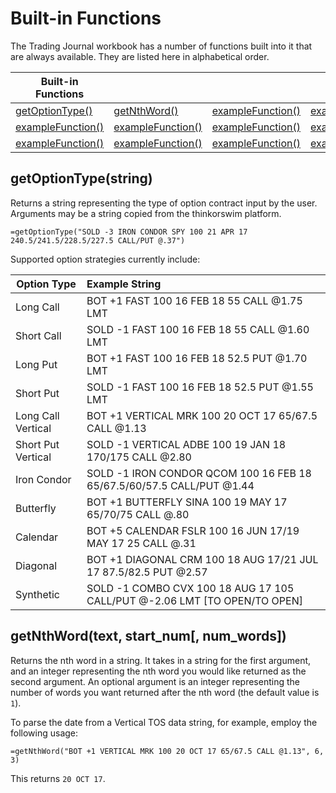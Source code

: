 # Built-in Functions

The Trading Journal workbook has a number of functions built into it that are always available. They are listed here in alphabetical order.

| Built-in Functions                  |                    |       |       |       |
| ------------------------------------|:-------------------| :-----| :-----| :-----|
| [getOptionType()](#getOptionType()) | [getNthWord()](#getNthWord()) | [exampleFunction()](#exampleFunction()) | [exampleFunction()](#exampleFunction()) | [exampleFunction()](#exampleFunction()) |
| [exampleFunction()](#exampleFunction())  | [exampleFunction()](#exampleFunction()) | [exampleFunction()](#exampleFunction()) | [exampleFunction()](#exampleFunction()) | [exampleFunction()](#exampleFunction()) |
| [exampleFunction()](#exampleFunction()) | [exampleFunction()](#exampleFunction()) | [exampleFunction()](#exampleFunction()) | [exampleFunction()](#exampleFunction()) | [exampleFunction()](#exampleFunction()) |

<a name="getOptionType()"></a>
## getOptionType(string)
Returns a string representing the type of option contract input by the user. Arguments may be a string copied from the thinkorswim platform.

``` excel
=getOptionType("SOLD -3 IRON CONDOR SPY 100 21 APR 17 240.5/241.5/228.5/227.5 CALL/PUT @.37")
```

Supported option strategies currently include:

| Option Type       | Example String |
|-------------------|:--------------|
|Long Call          |BOT +1 FAST 100 16 FEB 18 55 CALL @1.75 LMT|
|Short Call         |SOLD -1 FAST 100 16 FEB 18 55 CALL @1.60 LMT|
|Long Put           |BOT +1 FAST 100 16 FEB 18 52.5 PUT @1.70 LMT|
|Short Put          |SOLD -1 FAST 100 16 FEB 18 52.5 PUT @1.55 LMT|
|Long Call Vertical |BOT +1 VERTICAL MRK 100 20 OCT 17 65/67.5 CALL @1.13|
|Short Put Vertical |SOLD -1 VERTICAL ADBE 100 19 JAN 18 170/175 CALL @2.80|
|Iron Condor        |SOLD -1 IRON CONDOR QCOM 100 16 FEB 18 65/67.5/60/57.5 CALL/PUT @1.44|
|Butterfly          |BOT +1 BUTTERFLY SINA 100 19 MAY 17 65/70/75 CALL @.80|
|Calendar           |BOT +5 CALENDAR FSLR 100 16 JUN 17/19 MAY 17 25 CALL @.31|
|Diagonal           |BOT +1 DIAGONAL CRM 100 18 AUG 17/21 JUL 17 87.5/82.5 PUT @2.57|
|Synthetic          |SOLD -1 COMBO CVX 100 18 AUG 17 105 CALL/PUT @-2.06 LMT [TO OPEN/TO OPEN]|

<a name="getNthWord()"></a>
## getNthWord(text, start_num[, num_words])

Returns the nth word in a string. It takes in a string for the first argument, and an integer representing the nth word you would like returned as the second argument. An optional argument is an integer representing the number of words you want returned after the nth word (the default value is `1`).

To parse the date from a Vertical TOS data string, for example, employ the following usage:

``` excel
=getNthWord("BOT +1 VERTICAL MRK 100 20 OCT 17 65/67.5 CALL @1.13", 6, 3)
```
This returns `20 OCT 17`.